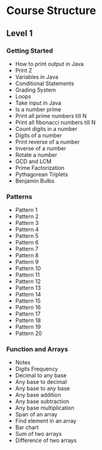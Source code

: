 # Course Structure

## Level 1

### Getting Started

- How to print output in Java
- Print Z
- Variables in Java
- Conditional Statements
- Grading System
- Loops
- Take input in Java
- Is a number prime
- Print all prime numbers till N
- Print all fibonacci numbers till N
- Count digits in a number
- Digits of a number
- Print reverse of a number
- Inverse of a number
- Rotate a number
- GCD and LCM
- Prime Factorization
- Pythagorean Triplets
- Benjamin Bulbs

### Patterns

- Pattern 1
- Pattern 2
- Pattern 3
- Pattern 4
- Pattern 5
- Pattern 6
- Pattern 7
- Pattern 8
- Pattern 9
- Pattern 10
- Pattern 11
- Pattern 12
- Pattern 13
- Pattern 14
- Pattern 15
- Pattern 16
- Pattern 17
- Pattern 18
- Pattern 19
- Pattern 20

### Function and Arrays

- Notes
- Digits Frequency
- Decimal to any base
- Any base to decimal
- Any base to any base
- Any base addition
- Any base subtraction
- Any base multiplication
- Span of an array
- Find element in an array
- Bar chart
- Sum of two arrays
- Difference of two arrays

